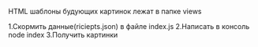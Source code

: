 HTML шаблоны будующих картинок лежат в папке views

1.Скормить данные(riciepts.json) в файле index.js
2.Написать в консоль node index
3.Получить картинки